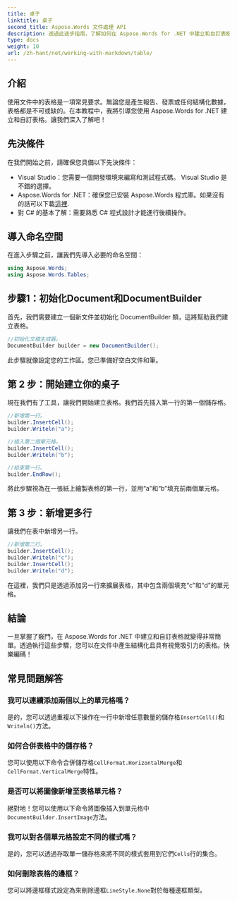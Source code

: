 ```yaml
---
title: 桌子
linktitle: 桌子
second_title: Aspose.Words 文件處理 API
description: 透過此逐步指南，了解如何在 Aspose.Words for .NET 中建立和自訂表格。非常適合產生結構化且具有視覺吸引力的文件。
type: docs
weight: 10
url: /zh-hant/net/working-with-markdown/table/
---
```

## 介紹

使用文件中的表格是一項常見要求。無論您是產生報告、發票或任何結構化數據，表格都是不可或缺的。在本教程中，我將引導您使用 Aspose.Words for .NET 建立和自訂表格。讓我們深入了解吧！

## 先決條件

在我們開始之前，請確保您具備以下先決條件：

- Visual Studio：您需要一個開發環境來編寫和測試程式碼。 Visual Studio 是不錯的選擇。
-  Aspose.Words for .NET：確保您已安裝 Aspose.Words 程式庫。如果沒有的話可以下載[這裡](https://releases.aspose.com/words/net/).
- 對 C# 的基本了解：需要熟悉 C# 程式設計才能進行後續操作。

## 導入命名空間

在進入步驟之前，讓我們先導入必要的命名空間：

```csharp
using Aspose.Words;
using Aspose.Words.Tables;
```

## 步驟1：初始化Document和DocumentBuilder

首先，我們需要建立一個新文件並初始化 DocumentBuilder 類，這將幫助我們建立表格。

```csharp
//初始化文檔生成器。
DocumentBuilder builder = new DocumentBuilder();
```

此步驟就像設定您的工作區。您已準備好空白文件和筆。

## 第 2 步：開始建立你的桌子

現在我們有了工具，讓我們開始建立表格。我們首先插入第一行的第一個儲存格。

```csharp
//新增第一行。
builder.InsertCell();
builder.Writeln("a");

//插入第二個單元格。
builder.InsertCell();
builder.Writeln("b");

//結束第一行。
builder.EndRow();
```

將此步驟視為在一張紙上繪製表格的第一行，並用“a”和“b”填充前兩個單元格。

## 第 3 步：新增更多行

讓我們在表中新增另一行。

```csharp
//新增第二行。
builder.InsertCell();
builder.Writeln("c");
builder.InsertCell();
builder.Writeln("d");
```

在這裡，我們只是透過添加另一行來擴展表格，其中包含兩個填充“c”和“d”的單元格。

## 結論

一旦掌握了竅門，在 Aspose.Words for .NET 中建立和自訂表格就變得非常簡單。透過執行這些步驟，您可以在文件中產生結構化且具有視覺吸引力的表格。快樂編碼！

## 常見問題解答

### 我可以連續添加兩個以上的單元格嗎？
是的，您可以透過重複以下操作在一行中新增任意數量的儲存格`InsertCell()`和`Writeln()`方法。

### 如何合併表格中的儲存格？
您可以使用以下命令合併儲存格`CellFormat.HorizontalMerge`和`CellFormat.VerticalMerge`特性。

### 是否可以將圖像新增至表格單元格？
絕對地！您可以使用以下命令將圖像插入到單元格中`DocumentBuilder.InsertImage`方法。

### 我可以對各個單元格設定不同的樣式嗎？
是的，您可以透過存取單一儲存格來將不同的樣式套用到它們`Cells`行的集合。

### 如何刪除表格的邊框？
您可以將邊框樣式設定為來刪除邊框`LineStyle.None`對於每種邊框類型。